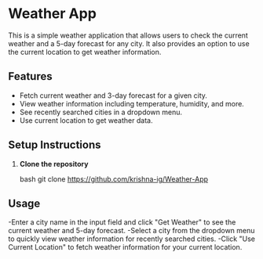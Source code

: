 # Weather App

This is a simple weather application that allows users to check the current weather and a 5-day forecast for any city. It also provides an option to use the current location to get weather information.

## Features

- Fetch current weather and 3-day forecast for a given city.
- View weather information including temperature, humidity, and more.
- See recently searched cities in a dropdown menu.
- Use current location to get weather data.

## Setup Instructions

1. **Clone the repository**

   bash
   git clone https://github.com/krishna-ig/Weather-App

## Usage

-Enter a city name in the input field and click "Get Weather" to see the current weather and 5-day forecast.
-Select a city from the dropdown menu to quickly view weather information for recently searched cities.
-Click "Use Current Location" to fetch weather information for your current location.
